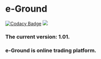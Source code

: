 # e-Ground

[![Codacy Badge](https://api.codacy.com/project/badge/Grade/6fdb8b3d3b6c4238afa6ca48a22b8824)](https://app.codacy.com/manual/steppbol/e-ground?utm_source=github.com&utm_medium=referral&utm_content=steppbol/e-ground&utm_campaign=Badge_Grade_Dashboard)
<a href="https://codeclimate.com/github/steppbol/e-ground/maintainability"><img src="https://api.codeclimate.com/v1/badges/922e784f78835450622a/maintainability" /></a>
### The current version: 1.01. 
### e-Ground is online trading platform. 
